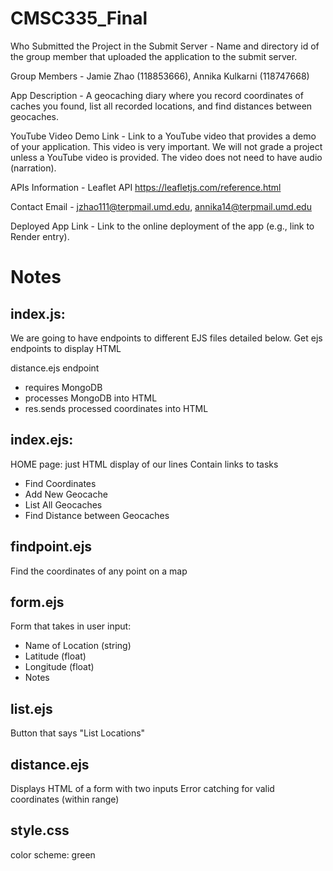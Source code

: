 # CMSC335_Final
Who Submitted the Project in the Submit Server - Name and directory id of the group member that uploaded the application to the submit server.

Group Members - Jamie Zhao (118853666), Annika Kulkarni (118747668)

App Description - A geocaching diary where you record coordinates of caches you found, list all recorded locations, and find distances between geocaches. 

YouTube Video Demo Link - Link to a YouTube video that provides a demo of your application. This video is very important. We will not grade a project unless a YouTube video is provided. The video does not need to have audio (narration).

APIs Information - Leaflet API https://leafletjs.com/reference.html 

Contact Email - jzhao111@terpmail.umd.edu, annika14@terpmail.umd.edu

Deployed App Link - Link to the online deployment of the app (e.g., link to Render entry).

# Notes

## index.js: 
We are going to have endpoints to different EJS files detailed below. Get ejs endpoints to display HTML

distance.ejs endpoint
 - requires MongoDB
 - processes MongoDB into HTML
 - res.sends processed coordinates into HTML


 

## index.ejs:
HOME page: just HTML display of our lines
Contain links to tasks
- Find Coordinates
- Add New Geocache
- List All Geocaches
- Find Distance between Geocaches

## findpoint.ejs
Find the coordinates of any point on a map

## form.ejs
Form that takes in user input:
- Name of Location (string)
- Latitude (float)
- Longitude (float)
- Notes

## list.ejs
Button that says "List Locations"

## distance.ejs
Displays HTML of a form with two inputs
Error catching for valid coordinates (within range) 


## style.css
color scheme: green




